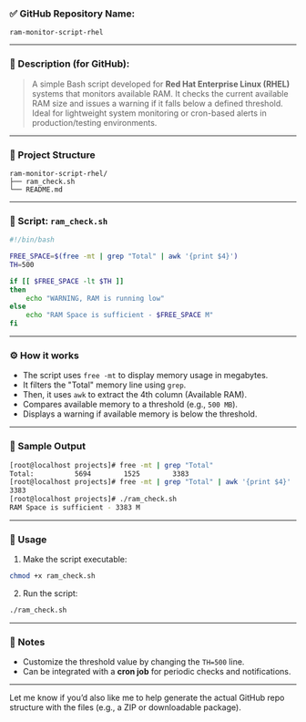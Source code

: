 ### ✅ GitHub Repository Name:

`ram-monitor-script-rhel`

---

### 📄 Description (for GitHub):

> A simple Bash script developed for **Red Hat Enterprise Linux (RHEL)** systems that monitors available RAM. It checks the current available RAM size and issues a warning if it falls below a defined threshold. Ideal for lightweight system monitoring or cron-based alerts in production/testing environments.

---

### 📁 Project Structure

```
ram-monitor-script-rhel/
├── ram_check.sh
└── README.md
```

---

### 📜 Script: `ram_check.sh`

```bash
#!/bin/bash

FREE_SPACE=$(free -mt | grep "Total" | awk '{print $4}')
TH=500

if [[ $FREE_SPACE -lt $TH ]]
then
    echo "WARNING, RAM is running low"
else
    echo "RAM Space is sufficient - $FREE_SPACE M"
fi
```

---

### ⚙️ How it works

* The script uses `free -mt` to display memory usage in megabytes.
* It filters the "Total" memory line using `grep`.
* Then, it uses `awk` to extract the 4th column (Available RAM).
* Compares available memory to a threshold (e.g., `500 MB`).
* Displays a warning if available memory is below the threshold.

---

### 🧪 Sample Output

```bash
[root@localhost projects]# free -mt | grep "Total"
Total:          5694        1525        3383
[root@localhost projects]# free -mt | grep "Total" | awk '{print $4}'
3383
[root@localhost projects]# ./ram_check.sh
RAM Space is sufficient - 3383 M
```

---

### 📝 Usage

1. Make the script executable:

```bash
chmod +x ram_check.sh
```

2. Run the script:

```bash
./ram_check.sh
```

---

### 📌 Notes

* Customize the threshold value by changing the `TH=500` line.
* Can be integrated with a **cron job** for periodic checks and notifications.

---

Let me know if you’d also like me to help generate the actual GitHub repo structure with the files (e.g., a ZIP or downloadable package).
